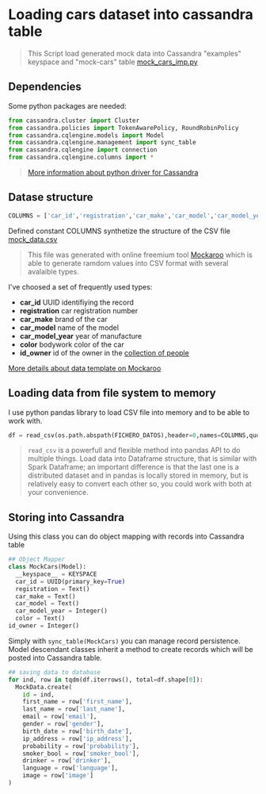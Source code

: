 # Loading cars dataset into cassandra table

> This Script load generated mock data into Cassandra "examples" keyspace and "mock-cars" table [mock_cars_imp.py](https://github.com/jasset75/spark-cassandra-notes/examples/mock-example/py-upload/mock_cars_imp.py)

## Dependencies

Some python packages are needed:

```py
from cassandra.cluster import Cluster
from cassandra.policies import TokenAwarePolicy, RoundRobinPolicy
from cassandra.cqlengine.models import Model
from cassandra.cqlengine.management import sync_table
from cassandra.cqlengine import connection
from cassandra.cqlengine.columns import *
```
>[More information about python driver for Cassandra](https://datastax.github.io/python-driver/api/index.html)

## Datase structure

```py
COLUMNS = ['car_id','registration','car_make','car_model','car_model_year','color','id_owner']
```

Defined constant COLUMNS synthetize the structure of the CSV file [mock_data.csv](https://github.com/jasset75/spark-cassandra-notes/examples/mock-example/py-upload/data/mock-cars.csv)

>This file was generated with online freemium tool [Mockaroo](http://www.mockaroo.com/) which is able to generate ramdom values into CSV format with several avalaible types.

I've choosed a set of frequently used types:

+ **car_id** UUID identifiying the record
+ **registration** car registration number
+ **car_make** brand of the car
+ **car_model** name of the model
+ **car_model_year** year of manufacture
+ **color** bodywork color of the car
+ **id_owner** id of the owner in the [collection of people](mock_data_imp.md)

[More details about data template on Mockaroo](http://www.mockaroo.com/37137260)

## Loading data from file system to memory

I use python pandas library to load CSV file into memory and to be able to work with.
```py
df = read_csv(os.path.abspath(FICHERO_DATOS),header=0,names=COLUMNS,quotechar='"',decimal=',',encoding=ENCODING)
```
>`read_csv` is a powerfull and flexible method into pandas API to do multiple things. Load data into Dataframe structure, that is similar with Spark Dataframe; an important difference is that the last one is a distributed dataset and in pandas is locally stored in memory, but is relatively easy to convert each other so, you could work with both at your convenience.

## Storing into Cassandra

Using this class you can do object mapping with records into Cassandra table

```py
## Object Mapper
class MockCars(Model):
  __keyspace__ = KEYSPACE
  car_id = UUID(primary_key=True)
  registration = Text()
  car_make = Text()
  car_model = Text()
  car_model_year = Integer()
  color = Text()
id_owner = Integer()
```

Simply with `sync_table(MockCars)` you can manage record persistence. Model descendant classes inherit a method to create records which will be posted into Cassandra table.

```py
## saving data to database
for ind, row in tqdm(df.iterrows(), total=df.shape[0]):
  MockData.create(
    id = ind,
    first_name = row['first_name'],
    last_name = row['last_name'],
    email = row['email'],
    gender = row['gender'],
    birth_date = row['birth_date'],
    ip_address = row['ip_address'],
    probability = row['probability'],
    smoker_bool = row['smoker_bool'],
    drinker = row['drinker'],
    language = row['language'],
    image = row['image']
)
```
